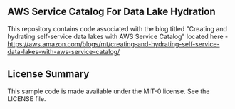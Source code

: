 ## AWS Service Catalog For Data Lake Hydration

This repository contains code associated with the blog titled "Creating and hydrating self-service data lakes with AWS Service Catalog" located here - https://aws.amazon.com/blogs/mt/creating-and-hydrating-self-service-data-lakes-with-aws-service-catalog/

## License Summary

This sample code is made available under the MIT-0 license. See the LICENSE file.

